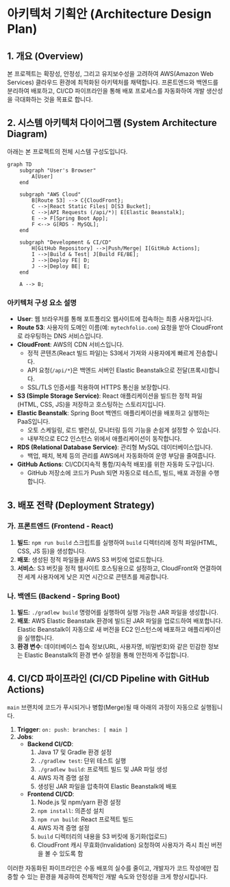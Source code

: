 
# 아키텍처 기획안 (Architecture Design Plan)

## 1. 개요 (Overview)

본 프로젝트는 확장성, 안정성, 그리고 유지보수성을 고려하여 AWS(Amazon Web Services) 클라우드 환경에 최적화된 아키텍처를 채택합니다. 프론트엔드와 백엔드를 분리하여 배포하고, CI/CD 파이프라인을 통해 배포 프로세스를 자동화하여 개발 생산성을 극대화하는 것을 목표로 합니다.

## 2. 시스템 아키텍처 다이어그램 (System Architecture Diagram)

아래는 본 프로젝트의 전체 시스템 구성도입니다.

```mermaid
graph TD
    subgraph "User's Browser"
        A[User]
    end

    subgraph "AWS Cloud"
        B[Route 53] --> C{CloudFront};
        C -->|React Static Files| D[S3 Bucket];
        C -->|API Requests (/api/*)| E[Elastic Beanstalk];
        E --> F[Spring Boot App];
        F <--> G[RDS - MySQL];
    end

    subgraph "Development & CI/CD"
        H[GitHub Repository] -->|Push/Merge| I[GitHub Actions];
        I -->|Build & Test| J[Build FE/BE];
        J -->|Deploy FE| D;
        J -->|Deploy BE| E;
    end

    A --> B;
```

### 아키텍처 구성 요소 설명

- **User**: 웹 브라우저를 통해 포트폴리오 웹사이트에 접속하는 최종 사용자입니다.
- **Route 53**: 사용자의 도메인 이름(예: `mytechfolio.com`) 요청을 받아 CloudFront로 라우팅하는 DNS 서비스입니다.
- **CloudFront**: AWS의 CDN 서비스입니다.
    - 정적 콘텐츠(React 빌드 파일)는 S3에서 가져와 사용자에게 빠르게 전송합니다.
    - API 요청(`/api/*`)은 백엔드 서버인 Elastic Beanstalk으로 전달(프록시)합니다.
    - SSL/TLS 인증서를 적용하여 HTTPS 통신을 보장합니다.
- **S3 (Simple Storage Service)**: React 애플리케이션을 빌드한 정적 파일(HTML, CSS, JS)을 저장하고 호스팅하는 스토리지입니다.
- **Elastic Beanstalk**: Spring Boot 백엔드 애플리케이션을 배포하고 실행하는 PaaS입니다.
    - 오토 스케일링, 로드 밸런싱, 모니터링 등의 기능을 손쉽게 설정할 수 있습니다.
    - 내부적으로 EC2 인스턴스 위에서 애플리케이션이 동작합니다.
- **RDS (Relational Database Service)**: 관리형 MySQL 데이터베이스입니다.
    - 백업, 패치, 복제 등의 관리를 AWS에서 자동화하여 운영 부담을 줄여줍니다.
- **GitHub Actions**: CI/CD(지속적 통합/지속적 배포)를 위한 자동화 도구입니다.
    - GitHub 저장소에 코드가 Push 되면 자동으로 테스트, 빌드, 배포 과정을 수행합니다.

## 3. 배포 전략 (Deployment Strategy)

### 가. 프론트엔드 (Frontend - React)

1.  **빌드**: `npm run build` 스크립트를 실행하여 `build` 디렉터리에 정적 파일(HTML, CSS, JS 등)을 생성합니다.
2.  **배포**: 생성된 정적 파일들을 AWS S3 버킷에 업로드합니다.
3.  **서비스**: S3 버킷을 정적 웹사이트 호스팅용으로 설정하고, CloudFront와 연결하여 전 세계 사용자에게 낮은 지연 시간으로 콘텐츠를 제공합니다.

### 나. 백엔드 (Backend - Spring Boot)

1.  **빌드**: `./gradlew build` 명령어를 실행하여 실행 가능한 JAR 파일을 생성합니다.
2.  **배포**: AWS Elastic Beanstalk 환경에 빌드된 JAR 파일을 업로드하여 배포합니다. Elastic Beanstalk이 자동으로 새 버전을 EC2 인스턴스에 배포하고 애플리케이션을 실행합니다.
3.  **환경 변수**: 데이터베이스 접속 정보(URL, 사용자명, 비밀번호)와 같은 민감한 정보는 Elastic Beanstalk의 환경 변수 설정을 통해 안전하게 주입합니다.

## 4. CI/CD 파이프라인 (CI/CD Pipeline with GitHub Actions)

`main` 브랜치에 코드가 푸시되거나 병합(Merge)될 때 아래의 과정이 자동으로 실행됩니다.

1.  **Trigger**: `on: push: branches: [ main ]`
2.  **Jobs**:
    - **Backend CI/CD**:
        1.  Java 17 및 Gradle 환경 설정
        2.  `./gradlew test`: 단위 테스트 실행
        3.  `./gradlew build`: 프로젝트 빌드 및 JAR 파일 생성
        4.  AWS 자격 증명 설정
        5.  생성된 JAR 파일을 압축하여 Elastic Beanstalk에 배포
    - **Frontend CI/CD**:
        1.  Node.js 및 npm/yarn 환경 설정
        2.  `npm install`: 의존성 설치
        3.  `npm run build`: React 프로젝트 빌드
        4.  AWS 자격 증명 설정
        5.  `build` 디렉터리의 내용을 S3 버킷에 동기화(업로드)
        6.  CloudFront 캐시 무효화(Invalidation) 요청하여 사용자가 즉시 최신 버전을 볼 수 있도록 함

이러한 자동화된 파이프라인은 수동 배포의 실수를 줄이고, 개발자가 코드 작성에만 집중할 수 있는 환경을 제공하여 전체적인 개발 속도와 안정성을 크게 향상시킵니다.

